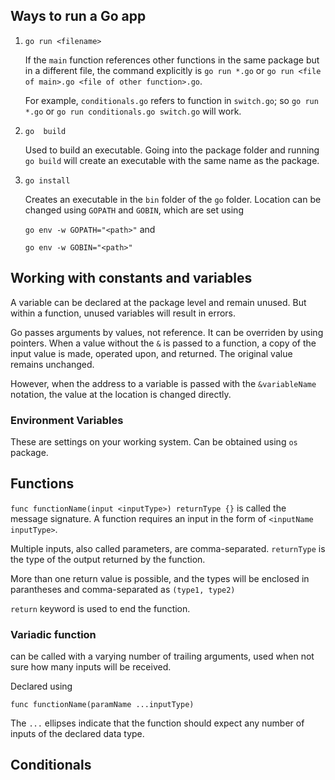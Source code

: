 ## Ways to run a Go app
1. `go run <filename>`

    If the `main` function references other functions in the same package but in a different file, the command explicitly is `go run *.go` or `go run <file of main>.go <file of other function>.go`. 

    For example, `conditionals.go` refers to function in `switch.go`; so `go run *.go` or `go run conditionals.go switch.go` will work.

2. `go  build`

    Used to build an executable. Going into the package folder and running `go build` will create an executable with the same name as the package.

3. `go install` 
    
    Creates an executable in the `bin` folder of the `go` folder. Location can be changed using `GOPATH` and `GOBIN`, which are set using 
    
    `go env -w GOPATH="<path>"` and 
    
    `go env -w GOBIN="<path>"`

## Working with constants and variables

A variable can be declared at the package level and remain unused. But within a function, unused variables will result in errors.

Go passes arguments by values, not reference. It can be overriden by using pointers. When a value without the `&` is passed to a function, a copy of the input value is made, operated upon, and returned. The original value remains unchanged.

However, when the address to a variable is passed with the `&variableName` notation, the value at the location is changed directly.

### Environment Variables
These are settings on your working system. Can be obtained using `os` package.

## Functions

`func functionName(input <inputType>) returnType {}` is called the message signature. A function requires an input in the form of `<inputName inputType>`. 

Multiple inputs, also called parameters, are comma-separated. `returnType` is the type of the output returned by the function. 

More than one return value is possible, and the types will be enclosed in parantheses and comma-separated as 
`(type1, type2)`

`return` keyword is used to end the function.

### Variadic function
can be called with a varying number of trailing arguments, used when not sure how many inputs will be received.

Declared using 
```
func functionName(paramName ...inputType)
```

The `...` ellipses indicate that the function should expect any number of inputs of the declared data type.

## Conditionals
